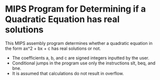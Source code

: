 # MIPS Program for Determining if a Quadratic Equation has real solutions

This MIPS assembly program determines whether a quadratic equation in the form ax^2 + bx + c has real solutions or not.
- The coefficients a, b, and c are signed integers inputted by the user.
- Conditional jumps in the program use only the instructions slt, beq, and bne.
- It is assumed that calculations do not result in overflow.
